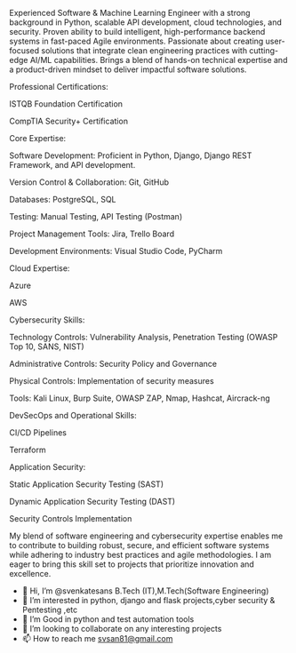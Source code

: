 Experienced Software & Machine Learning Engineer with a strong background in Python, scalable API development, cloud technologies, and security. Proven ability to build intelligent, high-performance backend systems in fast-paced Agile environments. Passionate about creating user-focused solutions that integrate clean engineering practices with cutting-edge AI/ML capabilities. Brings a blend of hands-on technical expertise and a product-driven mindset to deliver impactful software solutions.

Professional Certifications:

ISTQB Foundation Certification

CompTIA Security+ Certification

Core Expertise:

Software Development: Proficient in Python, Django, Django REST Framework, and API development.

Version Control & Collaboration: Git, GitHub

Databases: PostgreSQL, SQL

Testing: Manual Testing, API Testing (Postman)

Project Management Tools: Jira, Trello Board

Development Environments: Visual Studio Code, PyCharm

Cloud Expertise:

Azure

AWS

Cybersecurity Skills:

Technology Controls: Vulnerability Analysis, Penetration Testing (OWASP Top 10, SANS, NIST)

Administrative Controls: Security Policy and Governance

Physical Controls: Implementation of security measures

Tools: Kali Linux, Burp Suite, OWASP ZAP, Nmap, Hashcat, Aircrack-ng

DevSecOps and Operational Skills:

CI/CD Pipelines

Terraform

Application Security:

Static Application Security Testing (SAST)

Dynamic Application Security Testing (DAST)

Security Controls Implementation

My blend of software engineering and cybersecurity expertise enables me to contribute to building robust, secure, and efficient software systems while adhering to industry best practices and agile methodologies. I am eager to bring this skill set to projects that prioritize innovation and excellence.



- 👋 Hi, I’m @svenkatesans B.Tech (IT),M.Tech(Software Engineering)
- 👀 I’m interested in python, django and flask projects,cyber security & Pentesting ,etc
- 🌱 I’m Good in python and test automation tools
- 💞️ I’m looking to collaborate on any interesting projects
- 📫 How to reach me svsan81@gmail.com
